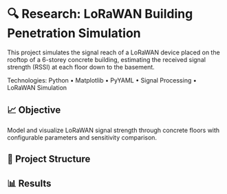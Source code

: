 # 🔍 Research: LoRaWAN Building Penetration Simulation

This project simulates the signal reach of a LoRaWAN device placed on the rooftop of a 6-storey concrete building, estimating the received signal strength (RSSI) at each floor down to the basement.

Technologies: Python • Matplotlib • PyYAML • Signal Processing • LoRaWAN Simulation

## 📈 Objective
Model and visualize LoRaWAN signal strength through concrete floors with configurable parameters and sensitivity comparison.

## 📁 Project Structure

## 📊 Results
